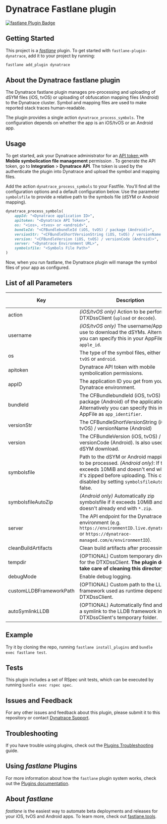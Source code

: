# Dynatrace Fastlane plugin

[![fastlane Plugin Badge](https://rawcdn.githack.com/fastlane/fastlane/master/fastlane/assets/plugin-badge.svg)](https://rubygems.org/gems/fastlane-plugin-dynatrace)

## Getting Started

This project is a [_fastlane_](https://github.com/fastlane/fastlane) plugin. To get started with `fastlane-plugin-dynatrace`, add it to your project by running:

```bash
fastlane add_plugin dynatrace
```

## About the Dynatrace fastlane plugin
The Dynatrace fastlane plugin manages pre-processing and uploading of dSYM files (iOS, tvOS) or uploading of obfuscation mapping files (Android) to the Dynatrace cluster. Symbol and mapping files are used to make reported stack traces human-readable.

The plugin provides a single action `dynatrace_process_symbols`. The configuration depends on whether the app is an iOS/tvOS or an Android app.

## Usage
To get started, ask your Dynatrace administrator for an [API token ](https://www.dynatrace.com/support/help/shortlink/api-authentication) with **Mobile symbolication file management** permission . To generate the API token, go to **Integration** > **Dynatrace API**. The token is used by the authenticate the plugin into Dynatrace and upload the symbol and mapping files.

Add the action `dynatrace_process_symbols` to your Fastfile. You'll find all the configuration options and a default configuration below. Use the parameter `symbolsfile` to provide a relative path to the symbols file (dSYM or Android mapping).

```ruby
dynatrace_process_symbols(
	appId: "<Dynatrace application ID>",
	apitoken: "<Dynatrace API Token>",
	os: "<ios>, <tvos> or <android>",
	bundleId: "<CFBundlebundleId (iOS, tvOS) / package (Android)>",
	versionStr: "<CFBundleShortVersionString (iOS, tvOS) / versionName (Android)>",
	version: "<CFBundleVersion (iOS, tvOS) / versionCode (Android)>",
	server: "<Dynatrace Environment URL>",
	symbolsfile: "<Symbols File Path>"
)
```

Now, when you run fastlane, the Dynatrace plugin will manage the symbol files of your app as configured.


## List of all Parameters
| Key                     | Description                                                                                                                                                                                                                     | default value |
|-------------------------|---------------------------------------------------------------------------------------------------------------------------------------------------------------------------------------------------------------------------------|---------------|
| action                  | *(iOS/tvOS only)* Action to be performed by DTXDssClient (`upload` or `decode`).                                                                                                                                                | `upload`      |
| username                | *(iOS/tvOS only)* The username/AppleID to use to download the dSYMs. Alternatively you can specify this in your AppFile as `apple_id`.                                                                                          |               |
| os                      | The type of the symbol files, either `ios`, `tvOS` or `android`.                                                                                                                                                                |               |
| apitoken                | Dynatrace API token with mobile symbolication permissions.                                                                                                                                                                      |               |
| appID                   | The application ID you get from your Dynatrace environment.                                                                                                                                                                     |               |
| bundleId                | The CFBundlebundleId (iOS, tvOS) / package (Android) of the application. Alternatively you can specify this in your AppFile as `app_identifier`.                                                                                |               |
| versionStr              | The CFBundleShortVersionString (iOS, tvOS) / versionName (Android)                                                                                                                                                              |               |
| version                 | The CFBundleVersion (iOS, tvOS) / versionCode (Android). Is also used for the dSYM download.                                                                                                                                    |               |
| symbolsfile             | Path to the dSYM or Android mapping file to be processed. *(Android only)*: If the file exceeds 10MiB and doesn't end with `*.zip` it's zipped before uploading. This can be disabled by setting `symbolsfileAutoZip` to false. |               |
| symbolsfileAutoZip      | *(Android only)* Automatically zip symbolsfile if it exceeds 10MiB and doesn't already end with `*.zip`.                                                                                                                        | `true`        |
| server                  | The API endpoint for the Dynatrace environment (e.g. `https://environmentID.live.dynatrace.com` or `https://dynatrace-managed.com/e/environmentID`).                                                                            |               |
| cleanBuildArtifacts     | Clean build artifacts after processing.                                                                                                                                                                                         | `false`       |
| tempdir                 | (OPTIONAL) Custom temporary directory for the DTXDssClient. **The plugin does not take care of cleaning this directory.**                                                                                                       |               |
| debugMode               | Enable debug logging.                                                                                                                                                                                                           | `false`       |
| customLLDBFrameworkPath | (OPTIONAL) Custom path to the LLDB framework used as runtime dependency by DTXDssClient.                                                                                                                                        |               |
| autoSymlinkLLDB         | (OPTIONAL) Automatically find and create a symlink to the LLDB framework into the DTXDssClient's temporary folder.                                                                                                              | `true`        |

## Example
Try it by cloning the repo, running `fastlane install_plugins` and `bundle exec fastlane test`.

## Tests
This plugin includes a set of RSpec unit tests, which can be executed by running `bundle exec rspec spec`.

## Issues and Feedback
For any other issues and feedback about this plugin, please submit it to this repository or contact [Dynatrace Support](https://support.dynatrace.com).

## Troubleshooting
If you have trouble using plugins, check out the [Plugins Troubleshooting](https://docs.fastlane.tools/plugins/plugins-troubleshooting/) guide.

## Using _fastlane_ Plugins
For more information about how the `fastlane` plugin system works, check out the [Plugins documentation](https://docs.fastlane.tools/plugins/create-plugin/).

## About _fastlane_
_fastlane_ is the easiest way to automate beta deployments and releases for your iOS, tvOS and Android apps. To learn more, check out [fastlane.tools](https://fastlane.tools).

